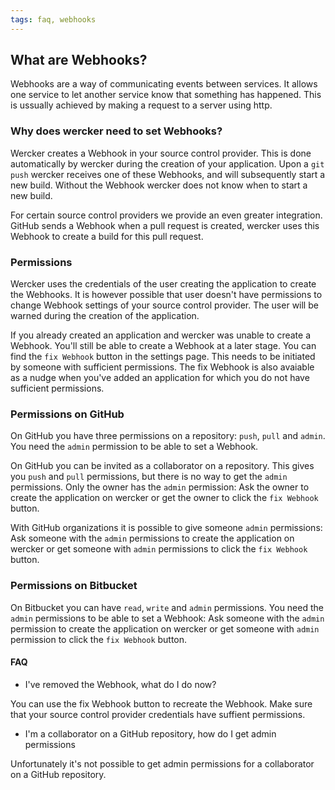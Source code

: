 ```yaml
---
tags: faq, webhooks
---
```


## What are Webhooks? ##

Webhooks are a way of communicating events between services.
It allows one service to let another service know that something has happened.
This is ussually achieved by making a request to a server using http.

### Why does wercker need to set Webhooks? ##

Wercker creates a Webhook in your source control provider.
This is done automatically by wercker during the creation of your application.
Upon a `git push` wercker receives one of these Webhooks, and will subsequently start a new build.
Without the Webhook wercker does not know when to start a new build.

For certain source control providers we provide an even greater integration.
GitHub sends a Webhook when a pull request is created, wercker uses this Webhook to create a build for this pull request.

### Permissions

Wercker uses the credentials of the user creating the application to create the Webhooks.
It is however possible that user doesn't have permissions to change Webhook settings of your source control provider.
The user will be warned during the creation of the application.

If you already created an application and wercker was unable to create a Webhook.
You'll still be able to create a Webhook at a later stage.
You can find the `fix Webhook` button in the settings page.
This needs to be initiated by someone with sufficient permissions.
The fix Webhook is also avaiable as a nudge when you've added an application for which you do not have sufficient permissions.

### Permissions on GitHub

On GitHub you have three permissions on a repository: `push`, `pull` and `admin`.
You need the `admin` permission to be able to set a Webhook.

On GitHub you can be invited as a collaborator on a repository.
This gives you `push` and `pull` permissions, but there is no way to get the `admin` permissions. Only the owner has the `admin` permission:
Ask the owner to create the application on wercker or get the owner to click the `fix Webhook` button.

With GitHub organizations it is possible to give someone `admin` permissions:
Ask someone with the `admin` permissions to create the application on wercker or get someone with `admin` permissions to click the `fix Webhook` button.

### Permissions on Bitbucket

On Bitbucket you can have `read`, `write` and `admin` permissions. You need the `admin` permissions to be able to set a Webhook:
Ask someone with the `admin` permission to create the application on wercker or get someone with `admin` permission to click the `fix Webhook` button.

#### FAQ

* I've removed the Webhook, what do I do now?

You can use the fix Webhook button to recreate the Webhook.
Make sure that your source control provider credentials have suffient permissions.

* I'm a collaborator on a GitHub repository, how do I get admin permissions

Unfortunately it's not possible to get admin permissions for a collaborator on a GitHub repository.
